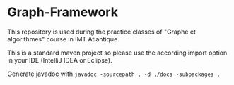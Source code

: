 # Graph-Framework

This repository is used during the practice classes of "Graphe et algorithmes" course in IMT Atlantique.

This is a standard maven project so please use the according import option in your IDE (IntelliJ IDEA or Eclipse).

Generate javadoc with `javadoc -sourcepath . -d ./docs -subpackages .`
